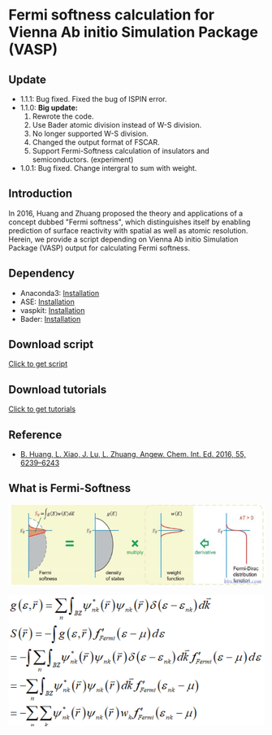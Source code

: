 # Fermi softness calculation for Vienna Ab initio Simulation Package (VASP)

## Update

* 1.1.1: Bug fixed. Fixed the bug of ISPIN error.
* 1.1.0: **Big update:** 
    1. Rewrote the code.
    2. Use Bader atomic division instead of W-S division. 
    3. No longer supported W-S division. 
    4. Changed the output format of FSCAR. 
    5. Support Fermi-Softness calculation of insulators and semiconductors. (experiment) 
* 1.0.1: Bug fixed. Change intergral to sum with weight.

## Introduction
In 2016, Huang and Zhuang proposed the theory and applications of a concept dubbed "Fermi softness", which distinguishes itself by enabling prediction of surface reactivity with spatial as well as atomic resolution. Herein, we provide a script depending on Vienna Ab initio Simulation Package (VASP) output for calculating Fermi softness.

## Dependency
* Anaconda3: [Installation](https://www.anaconda.com/products/individual#Downloads)
* ASE: [Installation](https://wiki.fysik.dtu.dk/ase/install.html)
* vaspkit: [Installation](https://vaspkit.com/installation.html)
* Bader: [Installation](http://theory.cm.utexas.edu/henkelman/code/bader/)

## Download script
[Click to get script](https://github.com/Linqiaosong/Fermi-Softness-for-VASP/releases/download/1.1.1/runfs.py)

## Download tutorials
[Click to get tutorials](https://github.com/Linqiaosong/Fermi-Softness-for-VASP/releases/download/1.1.0/How-to-calculate-Fermi-Softness.pdf)

## Reference
* [B. Huang, L. Xiao, J. Lu, L. Zhuang, Angew. Chem. Int. Ed. 2016, 55, 6239–6243](https://onlinelibrary.wiley.com/doi/abs/10.1002/ange.201601824)

## What is Fermi-Softness

![image](https://github.com/Linqiaosong/Fermi-Softness-for-VASP/blob/main/img/img.jpg)


![image](https://github.com/Linqiaosong/Fermi-Softness-for-VASP/blob/main/img/img2.png)
